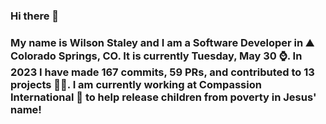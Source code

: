 ### Hi there 👋

### My name is Wilson Staley and I am a Software Developer in ⛰ Colorado Springs, CO.  It is currently Tuesday, May 30 ⌚. In 2023 I have made 167 commits, 59 PRs, and contributed to 13 projects 👨‍💻. I am currently working at Compassion International 🏢 to help release children from poverty in Jesus' name!